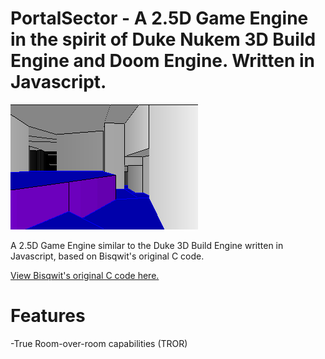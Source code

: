 # PortalSector - A 2.5D Game Engine in the spirit of Duke Nukem 3D Build Engine and Doom Engine. Written in Javascript.

![alt text](https://github.com/JonathanMalott/PortalSectorGameEngine/blob/main/download.png "Woah, sectors!")

A 2.5D Game Engine similar to the Duke 3D Build Engine written in Javascript, based on Bisqwit's original C code.

[View Bisqwit's original C code here.](https://bisqwit.iki.fi/jutut/kuvat/programming_examples/portalrendering.html)


# Features
-True Room-over-room capabilities (TROR)
